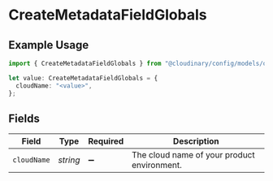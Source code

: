 # CreateMetadataFieldGlobals

## Example Usage

```typescript
import { CreateMetadataFieldGlobals } from "@cloudinary/config/models/operations";

let value: CreateMetadataFieldGlobals = {
  cloudName: "<value>",
};
```

## Fields

| Field                                       | Type                                        | Required                                    | Description                                 |
| ------------------------------------------- | ------------------------------------------- | ------------------------------------------- | ------------------------------------------- |
| `cloudName`                                 | *string*                                    | :heavy_minus_sign:                          | The cloud name of your product environment. |